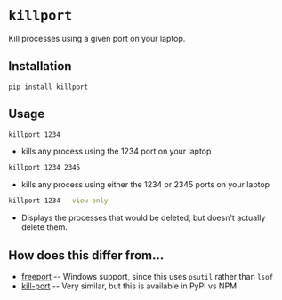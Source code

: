 # `killport`

Kill processes using a given port on your laptop.

## Installation

`pip install killport`

## Usage

```bash
killport 1234
```
- kills any process using the 1234 port on your laptop

```bash
killport 1234 2345
```
- kills any process using either the 1234 or 2345 ports on your laptop

```bash
killport 1234 --view-only
```
- Displays the processes that would be deleted, but doesn't actually delete them.

## How does this differ from...

- [freeport](https://github.com/yashbathia/freeport/) -- Windows support, since this uses `psutil` rather than `lsof`
- [kill-port](https://github.com/tiaanduplessis/kill-port) -- Very similar, but this is available in PyPI vs NPM
